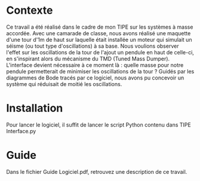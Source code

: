 # Contexte
Ce travail a été réalisé dans le cadre de mon TIPE sur les systèmes à masse accordée. Avec une camarade de classe, nous avons réalisé une maquette d'une tour d'1m de haut sur laquelle était installée un moteur qui simulait un séisme (ou tout type d'oscillations) à sa base. Nous voulions observer l'effet sur les oscillations de la tour de l'ajout un pendule en haut de celle-ci, en s'inspirant alors du mécanisme du TMD (Tuned Mass Dumper). 
L'interface devient nécessaire à ce moment là : quelle masse pour notre pendule permetterait de minimiser les oscillations de la tour ? Guidés par les diagrammes de Bode tracés par ce logiciel, nous avons pu concevoir un système qui réduisait de moitié les oscillations.

# Installation
Pour lancer le logiciel, il suffit de lancer le script Python contenu dans TIPE Interface.py
# Guide
Dans le fichier Guide Logiciel.pdf, retrouvez une description de ce travail.
